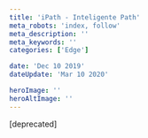 ```yaml
---
title: 'iPath - Inteligente Path'
meta_robots: 'index, follow'
meta_description: ''
meta_keywords: ''
categories: ['Edge']

date: 'Dec 10 2019'
dateUpdate: 'Mar 10 2020'

heroImage: ''
heroAltImage: ''
---
```


[deprecated]
